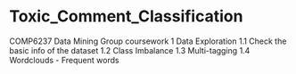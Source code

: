 # Toxic_Comment_Classification
COMP6237 Data Mining Group coursework
1  Data Exploration
1.1  Check the basic info of the dataset
1.2  Class Imbalance
1.3  Multi-tagging
1.4  Wordclouds - Frequent words
